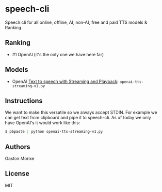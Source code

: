 # speech-cli
Speech cli for all online, offline, AI, non-AI, free and paid  TTS models & Ranking

## Ranking 

- #1 OpenAI (it's the only one we have here far)

## Models

- OpenAI [Text to speech with Streaming and Playback](https://platform.openai.com/docs/guides/text-to-speech): `openai-tts-streaming-v1.py`

## Instructions
We want to make this versatile so we always accept STDIN. 
For example we can get text from clipboard and pipe it to speech-cli. 
As of today we only have OpenAI's it would work like this:

```bash
$ pbpaste | python openai-tts-streaming-v1.py
```

## Authors
Gaston Morixe

## License
MIT
